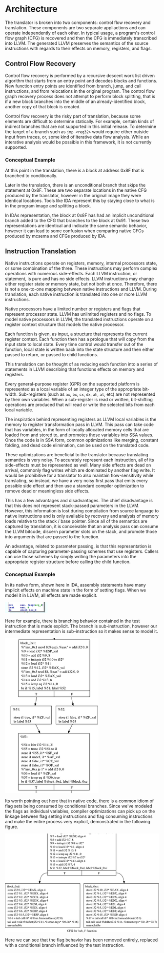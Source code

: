# Architecture

The translator is broken into two components: control flow recovery and translation. These components are two separate appliactions and can operate independently of each other. In typical usage, a program's control flow graph (CFG) is recovered and then the CFG is immediately transcribed into LLVM. The generated LLVM preserves the semantics of the source instructions with regards to their effects on memory, registers, and flags. 
     
## Control Flow Recovery

Control flow recovery is performed by a recursive descent work list driven algorithm that starts from an entry point and decodes blocks and functions. New function entry points are identified from branch, jump, and call instructions, and from relocations in the original program. The control flow graph recovery process does not attempt to perform block splitting, that is if a new block branches into the middle of an already-identified block, another copy of that block is created. 
 
Control flow recovery is the risky part of translation, because some elements are difficult to determine statically. For example, certain kinds of indirect branches that are not supported in this initial release. To determine the target of a branch such as `jmp <reg32>` would require either outside input from traces, or, some kind of iterative data flow analysis. While an interative analysis would be possible in this framework, it is not currently supported. 


### Conceptual Example

At this point in the translation, there is a block at address 0x8F that is branched to conditionally. 
 
Later in the translation, there is an unconditional branch that skips the statement at 0x8F. These are two separate locations in the native CFG produced by the translator, however in the original image they were identical locations. Tools like IDA represent this by staying close to what is in the program image and splitting a block. 
 
In IDAs representation, the block at 0x8F has had an implicit unconditional branch added to the CFG that branches to the block at 0x91. These two representations are identical and indicate the same semantic behavior, however it can lead to some confusion when comparing native CFGs produced by mcsema and CFGs produced by IDA.

## Instruction Translation

Native instructions operate on registers, memory, internal processors state, or some combination of the three. These instructions may perform complex operations with numerous side-effects. Each LLVM instruction, or statement, is pure and has no side effects. LLVM instructions may change either register state or memory state, but not both at once. Therefore, there is not a one-to-one mapping between native instructions and LLVM. During translation, each native instruction is translated into one or more LLVM instructions. 


Native processors have a limited number or registers and flags that represent processor state. LLVM has unlimited registers and no flags. To model native processors in LLVM, the translated instructions operate on a register context structure that models the native processor. 

Each function is given, as input, a structure that represents the current register context. Each function then has a prologue that will copy from the input state to local state. Every time control would transfer out of the function, local state is written back into the state structure and then either passed to return, or passed to child functions. 

This translation can be thought of as reducing each function into a series of statements in LLVM describing that functions effects on memory and registers. 

Every general-purpose register (GPR) on the supported platform is represented as a local variable of an integer type of the appropriate bit-width. Sub-registers (such as `ax`, `bx`, `cx`, `dx`, `ah`, `al`, etc) are not represented by their own variables. When a sub-register is read or written, bit-shifting operations are produced that will read or write the selected bits from each local variable. 

The inspiration behind representing registers as LLVM local variables is the memory to register transformation pass in LLVM. This pass can take code that has variables, in the form of locally allocated memory cells that are loaded from and stored to, and promotes those variables into SSA values. Once the code is in SSA form, common optimizations like merging, constant folding, and dead code elimination, can be used on the translated code.

These optimizations are beneficial to the translator because translating semantics is very noisy. To accurately represent each instruction, all of its side-effects must be represented as well. Many side effects are dead on arrival, commonly flag writes which are dominated by another flag write. It would be prohibitive for a translator to also maintain flow-sensitivity while translating, so instead, we have a very noisy first pass that emits every possible side effect and then use a standard compiler optimization to remove dead or meaningless side effects.

This has a few advantages and disadvantages. The chief disadvantage is that this does not represent stack-passed parameters in the LLVM. However, this information is lost during compilation from source language to native instructions and is only available by recovery and analysis of memory loads relative to the stack / base pointer. Since all of the semantics are captured by translation, it is conceivable that an analysis pass can consume the LLVM bitcode, discern parameter slots on the stack, and promote those into arguments that are passed to the function.

An advantage, related to parameter passing, is that this representation is capable of capturing parameter-passing schemes that use registers. Callers can use those schemes by simply writing the parameters into the appropriate register structure before calling the child function. 

 
### Conceptual Example

In its native form, shown here in IDA, assembly statements have many implicit effects on machine state in the form of setting flags. When we model it in LLVM, all effects are made explicit.

![Disassembly in IDA](ida_0.png)

Here for example, there is branching behavior contained in the test instruction that is made explicit. The branch is sub-instruction, however our intermediate representation is sub-instruction so it makes sense to model it. 

![LLVM Bitcode with explicit branching behavior](cfg_0.png)

Its worth pointing out here that in native code, there is a common idiom of flag sets being consumed by conditional branches. Since we've modeled the flags as individual variables, compiler optimizations can pick up on the linkage between flag setting instructions and flag consuming instructions and make the entire process very explicit, demonstrated in the following figure.

![Linkage between flag setting and flag consuming](cfg_1.png)
 
Here we can see that the flag behavior has been removed entirely, replaced with a conditional branch influenced by the test instruction. 

